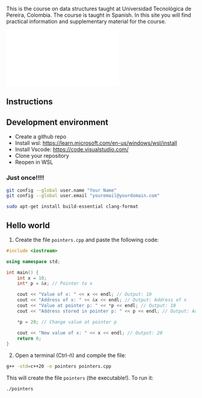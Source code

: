 This is the course on data structures taught at Universidad Tecnológica de
Pereira, Colombia. The course is taught in Spanish. In this site you will find
practical information and supplementary material for the course.

![Setting things up](docs/setup.md)


## Instructions

## Development environment

- Create a github repo
- Install wsl: https://learn.microsoft.com/en-us/windows/wsl/install
- Install Vscode: https://code.visualstudio.com/ 
- Clone your repository
- Reopen in WSL

### Just once!!!!
```sh
git config --global user.name "Your Name"
git config --global user.email "youremail@yourdomain.com"
```

```sh
sudo apt-get install build-essential clang-format
```

## Hello world

1. Create the file `pointers.cpp` and paste the following code:

```c++
#include <iostream>

using namespace std;

int main() {
    int x = 10;
    int* p = &x; // Pointer to x

    cout << "Value of x: " << x << endl; // Output: 10
    cout << "Address of x: " << &x << endl; // Output: Address of x
    cout << "Value at pointer p: " << *p << endl; // Output: 10
    cout << "Address stored in pointer p: " << p << endl; // Output: Address of x

    *p = 20; // Change value at pointer p

    cout << "New value of x: " << x << endl; // Output: 20
    return 0;
}
```

2. Open a terminal (Ctrl-ñ) and compile the file:

```sh
g++ -std=c++20 -o pointers pointers.cpp
```

This will create the file `pointers` (the executable!).  To run it:

```sh
./pointers
```


